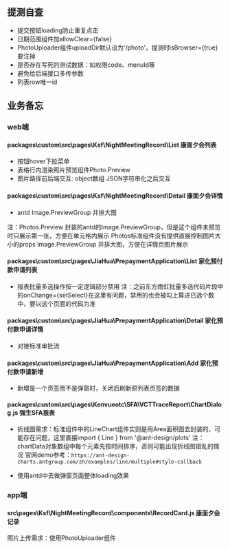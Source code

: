 ## 提测自查
- 提交按钮loading防止重复点击
- 日期范围组件加allowClear={false}
- PhotoUploader组件uploadDir默认设为'/photo'，提测时isBrowser={true}要注掉
- 是否存在写死的测试数据：如权限code、menuId等
- 避免给后端接口多传参数
- 列表row唯一id
## 业务备忘

### web端
#### packages\custom\src\pages\Ksf\NightMeetingRecord\List 康面夕会列表 
- 按钮hover下拉菜单
- 表格行内渲染照片预览组件Photo.Preview
- 图片路径前后端交互: object数组 JSON字符串化之后交互

#### packages\custom\src\pages\Ksf\NightMeetingRecord\Detail 康面夕会详情
- antd Image.PreviewGroup 并排大图

注：Photos.Preview 封装的antd的Image.PreviewGroup，但是这个组件未预览时只展示第一张，方便在单元格内展示
Photos标准组件没有提供直接控制图片大小的props
Image.PreviewGroup 并排大图，方便在详情页图片展示

#### packages\custom\src\pages\JiaHua\PrepaymentApplication\List 家化预付款申请列表
- 报表批量多选操作按一定逻辑部分禁用
注：之前东方雨虹批量多选代码片段中的onChange={setSelect}在这里有问题，禁用的也会被勾上算进已选个数中，要以这个页面的代码为准

#### packages\custom\src\pages\JiaHua\PrepaymentApplication\Detail 家化预付款申请详情
- 对接标准审批流

#### packages\custom\src\pages\JiaHua\PrepaymentApplication\Add 家化预付款申请新增
- 新增是一个页签而不是弹窗时，关闭后刷新原列表页签的数据

#### packages\custom\src\pages\Kenvueotc\SFA\VCTTraceReport\ChartDialog.js 强生SFA报表
- 折线图需求：标准组件中的LineChart组件实则是用Area面积图去封装的，可能存在问题，这里直接import { Line } from '@ant-design/plots'
注：chartData对象数组中每个元素先按时间排序，否则可能出现折线图错乱的情况
官网demo参考：`https://ant-design-charts.antgroup.com/zh/examples/line/multiple#style-callback`

- 使用antd中<Spin size="large" />去做弹窗页面整体loading效果

### app端
#### src\pages\Ksf\NightMeetingRecord\components\RecordCard.js 康面夕会记录
照片上传需求：使用PhotoUploader组件